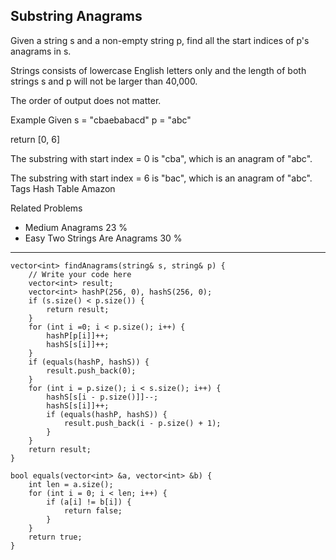 ## Substring Anagrams  ##

Given a string s and a non-empty string p, find all the start indices of p's anagrams in s.

Strings consists of lowercase English letters only and the length of both strings s and p will not be larger than 40,000.

The order of output does not matter.

Example
Given s = "cbaebabacd" p = "abc"

return [0, 6]

The substring with start index = 0 is "cba", which is an anagram of "abc".

The substring with start index = 6 is "bac", which is an anagram of "abc".
Tags 
Hash Table Amazon

Related Problems 

- Medium Anagrams 23 %
- Easy Two Strings Are Anagrams 30 %

----------
    vector<int> findAnagrams(string& s, string& p) {
        // Write your code here
        vector<int> result;
        vector<int> hashP(256, 0), hashS(256, 0);
        if (s.size() < p.size()) {
            return result;
        }
        for (int i =0; i < p.size(); i++) {
            hashP[p[i]]++;
            hashS[s[i]]++;
        }
        if (equals(hashP, hashS)) {
            result.push_back(0);
        }
        for (int i = p.size(); i < s.size(); i++) {
            hashS[s[i - p.size()]]--;
            hashS[s[i]]++;
            if (equals(hashP, hashS)) {
                result.push_back(i - p.size() + 1);
            }
        }
        return result;
    }
    
    bool equals(vector<int> &a, vector<int> &b) {
        int len = a.size();
        for (int i = 0; i < len; i++) {
            if (a[i] != b[i]) {
                return false;
            }
        }
        return true;
    }